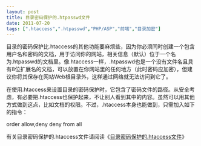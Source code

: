 ```yaml
---
layout: post
title: 目录密码保护的.htpasswd文件		
date: 2011-07-20
tags: [".htaccess",".htpasswd","PHP/ASP","前端","目录加密"]
---
```


目录的密码保护比.htaccess的其他功能要麻烦些，因为你必须同时创建一个包含用户名和密码的文档，用于访问你的网站，相关信息（默认）位于一个名为.htpasswd的文档里。像.htaccess一样，.htpasswd也是一个没有文件名且具有8位扩展名的文档，可以放置在你网站里的任何地方（此时密码应加密），但建议你将其保存在网站Web根目录外，这样通过网络就无法访问到它了。

在使用.htaccess来设置目录的密码保护时，它包含了密码文件的路径。从安全考虑，有必要把.htaccess也保护起来，不让别人看到其中的内容。虽然可以用其他方式做到这点，比如文档的权限。不过，.htaccess本身也能做到，只需加入如下的指令：

order allow,deny
deny from all

有关目录密码保护的.htaccess文件请阅读《<a title="目录密码保护的.htaccess文件" href="http://www.saqqdy.com/web-design/directory-password-protection-htaccess-file" target="_blank" rel="noopener noreferrer">目录密码保护的.htaccess文件</a>》		